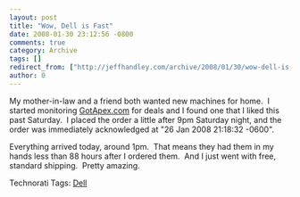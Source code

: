 ```yaml
---
layout: post
title: "Wow, Dell is Fast"
date: 2008-01-30 23:12:56 -0800
comments: true
category: Archive
tags: []
redirect_from: ["http://jeffhandley.com/archive/2008/01/30/wow-dell-is-fast.aspx"]
author: 0
---
```

<!-- more -->
<p>My mother-in-law and a friend both wanted new machines for home.  I started monitoring <a href="http://gotapex.com" target="_blank">GotApex.com</a> for deals and I found one that I liked this past Saturday.  I placed the order a little after 9pm Saturday night, and the order was immediately acknowledged at "26 Jan 2008 21:18:32 -0600".</p>  <p>Everything arrived today, around 1pm.  That means they had them in my hands less than 88 hours after I ordered them.  And I just went with free, standard shipping.  Pretty amazing.</p>  <div class="wlWriterSmartContent" id="scid:0767317B-992E-4b12-91E0-4F059A8CECA8:dd4b5166-7d77-4ed4-b495-e572de411647" style="padding-right: 0px; display: inline; padding-left: 0px; padding-bottom: 0px; margin: 0px; padding-top: 0px">Technorati Tags: <a href="http://technorati.com/tags/Dell" rel="tag">Dell</a></div>

